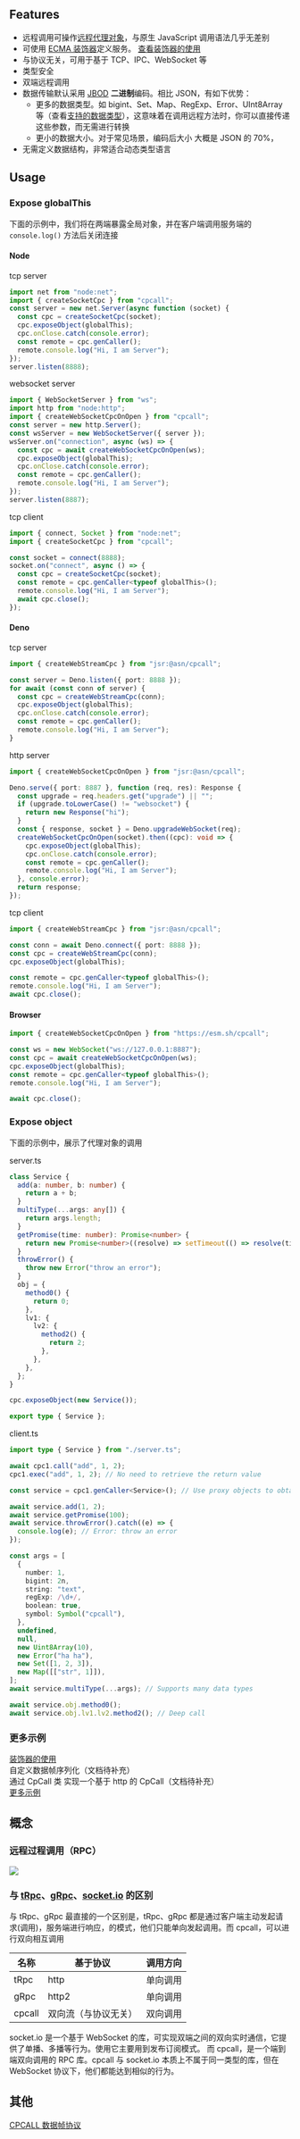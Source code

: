 ## Features

- 远程调用可操作[远程代理对象](#expose-object)，与原生 JavaScript 调用语法几乎无差别
- 可使用 [ECMA 装饰器](https://github.com/tc39/proposal-decorators)定义服务。 [查看装饰器的使用](./docs/use_decorator.md)
- 与协议无关，可用于基于 TCP、IPC、WebSocket 等
- 类型安全
- 双端远程调用
- 数据传输默认采用 [JBOD](https://github.com/asnowc/jbod) **二进制**编码。相比 JSON，有如下优势：
  - 更多的数据类型。如 bigint、Set、Map、RegExp、Error、UInt8Array 等（查看[支持的数据类型](https://github.com/asnowc/jbod)），这意味着在调用远程方法时，你可以直接传递这些参数，而无需进行转换
  - 更小的数据大小。对于常见场景，编码后大小 大概是 JSON 的 70%，
- 无需定义数据结构，非常适合动态类型语言

## Usage

### Expose globalThis

下面的示例中，我们将在两端暴露全局对象，并在客户端调用服务端的 `console.log()` 方法后关闭连接

#### Node

tcp server

```ts
import net from "node:net";
import { createSocketCpc } from "cpcall";
const server = new net.Server(async function (socket) {
  const cpc = createSocketCpc(socket);
  cpc.exposeObject(globalThis);
  cpc.onClose.catch(console.error);
  const remote = cpc.genCaller();
  remote.console.log("Hi, I am Server");
});
server.listen(8888);
```

websocket server

```ts
import { WebSocketServer } from "ws";
import http from "node:http";
import { createWebSocketCpcOnOpen } from "cpcall";
const server = new http.Server();
const wsServer = new WebSocketServer({ server });
wsServer.on("connection", async (ws) => {
  const cpc = await createWebSocketCpcOnOpen(ws);
  cpc.exposeObject(globalThis);
  cpc.onClose.catch(console.error);
  const remote = cpc.genCaller();
  remote.console.log("Hi, I am Server");
});
server.listen(8887);
```

tcp client

```ts
import { connect, Socket } from "node:net";
import { createSocketCpc } from "cpcall";

const socket = connect(8888);
socket.on("connect", async () => {
  const cpc = createSocketCpc(socket);
  const remote = cpc.genCaller<typeof globalThis>();
  remote.console.log("Hi, I am Server");
  await cpc.close();
});
```

#### Deno

tcp server

```ts
import { createWebStreamCpc } from "jsr:@asn/cpcall";

const server = Deno.listen({ port: 8888 });
for await (const conn of server) {
  const cpc = createWebStreamCpc(conn);
  cpc.exposeObject(globalThis);
  cpc.onClose.catch(console.error);
  const remote = cpc.genCaller();
  remote.console.log("Hi, I am Server");
}
```

http server

```ts
import { createWebSocketCpcOnOpen } from "jsr:@asn/cpcall";

Deno.serve({ port: 8887 }, function (req, res): Response {
  const upgrade = req.headers.get("upgrade") || "";
  if (upgrade.toLowerCase() != "websocket") {
    return new Response("hi");
  }
  const { response, socket } = Deno.upgradeWebSocket(req);
  createWebSocketCpcOnOpen(socket).then((cpc): void => {
    cpc.exposeObject(globalThis);
    cpc.onClose.catch(console.error);
    const remote = cpc.genCaller();
    remote.console.log("Hi, I am Server");
  }, console.error);
  return response;
});
```

tcp client

```ts
import { createWebStreamCpc } from "jsr:@asn/cpcall";

const conn = await Deno.connect({ port: 8888 });
const cpc = createWebStreamCpc(conn);
cpc.exposeObject(globalThis);

const remote = cpc.genCaller<typeof globalThis>();
remote.console.log("Hi, I am Server");
await cpc.close();
```

#### Browser

```ts
import { createWebSocketCpcOnOpen } from "https://esm.sh/cpcall";

const ws = new WebSocket("ws://127.0.0.1:8887");
const cpc = await createWebSocketCpcOnOpen(ws);
cpc.exposeObject(globalThis);
const remote = cpc.genCaller<typeof globalThis>();
remote.console.log("Hi, I am Server");

await cpc.close();
```

### Expose object

下面的示例中，展示了代理对象的调用

server.ts

```ts
class Service {
  add(a: number, b: number) {
    return a + b;
  }
  multiType(...args: any[]) {
    return args.length;
  }
  getPromise(time: number): Promise<number> {
    return new Promise<number>((resolve) => setTimeout(() => resolve(time), time));
  }
  throwError() {
    throw new Error("throw an error");
  }
  obj = {
    method0() {
      return 0;
    },
    lv1: {
      lv2: {
        method2() {
          return 2;
        },
      },
    },
  };
}

cpc.exposeObject(new Service());

export type { Service };
```

client.ts

```ts
import type { Service } from "./server.ts";

await cpc1.call("add", 1, 2);
cpc1.exec("add", 1, 2); // No need to retrieve the return value

const service = cpc1.genCaller<Service>(); // Use proxy objects to obtain complete type prompts

await service.add(1, 2);
await service.getPromise(100);
await service.throwError().catch((e) => {
  console.log(e); // Error: throw an error
});

const args = [
  {
    number: 1,
    bigint: 2n,
    string: "text",
    regExp: /\d+/,
    boolean: true,
    symbol: Symbol("cpcall"),
  },
  undefined,
  null,
  new Uint8Array(10),
  new Error("ha ha"),
  new Set([1, 2, 3]),
  new Map([["str", 1]]),
];
await service.multiType(...args); // Supports many data types

await service.obj.method0();
await service.obj.lv1.lv2.method2(); // Deep call
```

### 更多示例

[装饰器的使用](https://github.com/asnowc/cpcall/blob/main//docs/use_decorator.md)\
自定义数据帧序列化（文档待补充）\
通过 CpCall 类 实现一个基于 http 的 CpCall（文档待补充）\
[更多示例](https://github.com/asnowc/cpcall/blob/main/example/README.md)

## 概念

### 远程过程调用（RPC）

<img src="https://github.com/asnowc/cpcall/raw/main/docs/img/rpc_flowsheet.png">

### 与 [tRpc](https://trpc.io/)、[gRpc](https://grpc.io/)、[socket.io](https://socket.io/) 的区别

与 tRpc、gRpc 最直接的一个区别是，tRpc、gRpc 都是通过客户端主动发起请求(调用)，服务端进行响应，的模式，他们只能单向发起调用。而 cpcall，可以进行双向相互调用

| 名称   | 基于协议             | 调用方向 |
| ------ | -------------------- | -------- |
| tRpc   | http                 | 单向调用 |
| gRpc   | http2                | 单向调用 |
| cpcall | 双向流（与协议无关） | 双向调用 |

socket.io 是一个基于 WebSocket 的库，可实现双端之间的双向实时通信，它提供了单播、多播等行为。使用它主要用到发布订阅模式。
而 cpcall，是一个端到端双向调用的 RPC 库。cpcall 与 socket.io 本质上不属于同一类型的库，但在 WebSocket 协议下，他们都能达到相似的行为。

## 其他

[CPCALL 数据帧协议](https://github.com/asnowc/cpcall/blob/main/docs/frame_type.md)
